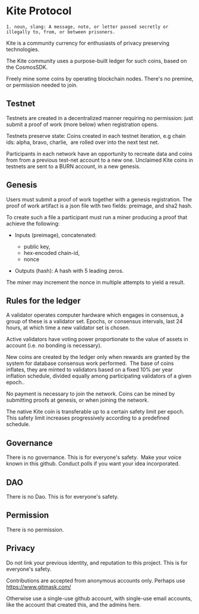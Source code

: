 # Kite Protocol

```
1. noun, slang: A message, note, or letter passed secretly or illegally to, from, or between prisoners.
```

Kite is a community currency for enthusiasts of privacy preserving technologies. 

The Kite community uses a purpose-built ledger for such coins, based on the CosmosSDK.

Freely mine some coins by operating blockchain nodes. There's no premine, or permission needed to join.

## Testnet
Testnets are created in a decentralized manner requiring no permission: just submit a proof of work (more below) when registration opens.

Testnets preserve state: Coins created in each testnet iteration, e.g chain ids: alpha, bravo, charlie,  are rolled over into the next test net.

Participants in each network have an opportunity to recreate data and coins from from a previous test-net account to a new one. Unclaimed Kite coins in testnets are sent to a BURN account, in a new genesis.

## Genesis
Users must submit a proof of work together with a genesis registration. The proof of work artifact is a json file with two fields: preimage, and sha2 hash.

To create such a file a participant must run a miner producing a proof that achieve the following:

- Inputs (preimage), concatenated:
  - public key,
  - hex-encoded chain-id,
  - nonce

- Outputs (hash): A hash with 5 leading zeros.

The miner may increment the nonce in multiple attempts to yield a result.

## Rules for the ledger
A validator operates computer hardware which engages in consensus, a group of these is a validator set.
Epochs, or consensus intervals, last 24 hours, at which time a new validator set is chosen.

Active validators have voting power proportionate to the value of assets in account (i.e. no bonding is necessary).

New coins are created by the ledger only when rewards are granted by the system for database consensus work performed.  The base of coins inflates, they are minted to validators based on a fixed 10% per year inflation schedule, divided equally among participating validators of a given epoch..

No payment is necessary to join the network. Coins can be mined by submitting proofs at genesis, or when joining the network.

The native Kite coin is transferable up to a certain safety limit per epoch. This safety limit increases progressively according to a predefined schedule.

## Governance
There is no governance. This is for everyone's safety.  Make your voice known in this github. Conduct polls if you want your idea incorporated.

## DAO
There is no Dao. This is for everyone's safety.

## Permission
There is no permission.

## Privacy
Do not link your previous identity, and reputation to this project. This is for everyone's safety.

Contributions are accepted from anonymous accounts only. Perhaps use https://www.gitmask.com/

Otherwise use a single-use github account, with single-use email accounts, like the account that created this, and the admins here.
